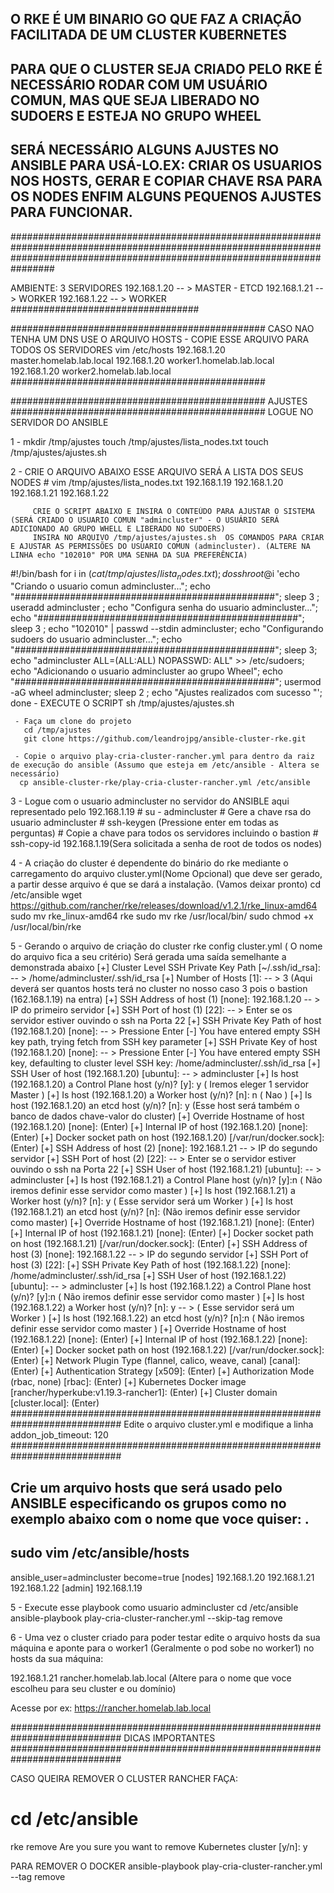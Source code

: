 


## O RKE É UM BINARIO GO QUE FAZ A CRIAÇÃO FACILITADA DE UM CLUSTER KUBERNETES																			 
## PARA QUE O CLUSTER SEJA CRIADO PELO RKE É NECESSÁRIO RODAR COM UM USUÁRIO COMUN, MAS QUE SEJA LIBERADO NO SUDOERS E ESTEJA NO GRUPO WHEEL											 
## SERÁ NECESSÁRIO ALGUNS AJUSTES NO ANSIBLE PARA USÁ-LO.EX: CRIAR OS USUARIOS NOS HOSTS, GERAR E COPIAR CHAVE RSA PARA OS NODES ENFIM ALGUNS PEQUENOS AJUSTES PARA FUNCIONAR.   
################################################################################################################################################################################

AMBIENTE: 3 SERVIDORES
192.168.1.20 -- > MASTER - ETCD
192.168.1.21 -- > WORKER
192.168.1.22 -- > WORKER
##################################

##############################################
CASO NAO TENHA UM DNS USE O ARQUIVO HOSTS - 
COPIE ESSE ARQUIVO PARA TODOS OS SERVIDORES
vim /etc/hosts
192.168.1.20 master.homelab.lab.local
192.168.1.20 worker1.homelab.lab.local
192.168.1.20 worker2.homelab.lab.local
##############################################


##############################################
             AJUSTES
##############################################
LOGUE NO SERVIDOR DO ANSIBLE 


 1 -   mkdir /tmp/ajustes
       touch /tmp/ajustes/lista_nodes.txt
	   touch /tmp/ajustes/ajustes.sh

 2 -   CRIE O ARQUIVO ABAIXO ESSE ARQUIVO SERÁ A LISTA DOS SEUS NODES
        # vim /tmp/ajustes/lista_nodes.txt
	     192.168.1.19
	     192.168.1.20
	     192.168.1.21
	     192.168.1.22
		 
		 CRIE O SCRIPT ABAIXO E INSIRA O CONTEÚDO PARA AJUSTAR O SISTEMA (SERÁ CRIADO O USUARIO COMUN "admincluster" - O USUÁRIO SERÁ ADICIONADO AO GRUPO WHELL E LIBERADO NO SUDOERS)
         INSIRA NO ARQUIVO /tmp/ajustes/ajustes.sh  OS COMANDOS PARA CRIAR E AJUSTAR AS PERMISSÕES DO USUARIO COMUN (admincluster). (ALTERE NA LINHA echo "102010" POR UMA SENHA DA SUA PREFERÊNCIA)
	   
  #!/bin/bash
  for i in $(cat /tmp/ajustes/lista_nodes.txt);do
  ssh root@$i 'echo "Criando o usuario comun admincluster...";
  echo "###############################################";
  sleep 3 ;
  useradd admincluster ;
  echo "Configura senha do usuario admincluster...";
  echo "###############################################";
  sleep 3 ;
  echo "102010" | passwd --stdin admincluster;
  echo "Configurando sudoers do usuario admincluster...";
  echo "###############################################";
  sleep 3;
  echo "admincluster ALL=(ALL:ALL) NOPASSWD: ALL" >> /etc/sudoers;
  echo "Adicionando o usuario admincluster ao grupo Wheel";
  echo "###############################################";
  usermod -aG wheel admincluster;
  sleep 2 ;
  echo "Ajustes realizados com sucesso "';
done
    - EXECUTE O SCRIPT
	 sh /tmp/ajustes/ajustes.sh

     - Faça um clone do projeto
	   cd /tmp/ajustes
	   git clone https://github.com/leandrojpg/ansible-cluster-rke.git
	   
	 - Copie o arquivo play-cria-cluster-rancher.yml para dentro da raiz de execução do ansible (Assumo que esteja em /etc/ansible - Altera se necessário)
	  cp ansible-cluster-rke/play-cria-cluster-rancher.yml /etc/ansible
	   
	  
 3 - Logue com o usuario admincluster no servidor do ANSIBLE aqui representado pelo 192.168.1.19
	 # su - admincluster
	 # Gere a chave rsa do usuario admincluster
	 # ssh-keygen (Pressione enter em todas as perguntas)
	 # Copie a chave para todos os servidores incluindo o bastion
	 # ssh-copy-id 192.168.1.19(Sera solicitada a senha de root de todos os nodes)
	 
4 - A criação do cluster é dependente do binário do rke mediante o carregamento do arquivo cluster.yml(Nome Opcional) que deve ser gerado, a partir desse arquivo é que se dará a instalação. (Vamos deixar pronto)
     cd /etc/ansible 
	 wget https://github.com/rancher/rke/releases/download/v1.2.1/rke_linux-amd64
     sudo mv rke_linux-amd64 rke
     sudo mv rke /usr/local/bin/
     sudo chmod +x /usr/local/bin/rke
	 
5 - Gerando o arquivo de criação do cluster
	rke config cluster.yml ( O nome do arquivo fica a seu critério) Será gerada uma saída semelhante a demonstrada abaixo
	[+] Cluster Level SSH Private Key Path [~/.ssh/id_rsa]: -- > /home/admincluster/.ssh/id_rsa
	[+] Number of Hosts [1]:  -- > 3 (Aqui deverá ser quantos hosts terá no cluster no nosso caso 3 pois o bastion (162.168.1.19) na entra)
	[+] SSH Address of host (1) [none]: 192.168.1.20 -- > IP do primeiro servidor
	[+] SSH Port of host (1) [22]: -- > Enter se os servidor estiver ouvindo o ssh na Porta 22
	[+] SSH Private Key Path of host (192.168.1.20) [none]: -- > Pressione Enter
	[-] You have entered empty SSH key path, trying fetch from SSH key parameter
	[+] SSH Private Key of host (192.168.1.20) [none]: -- > Pressione Enter
	[-] You have entered empty SSH key, defaulting to cluster level SSH key: /home/admincluster/.ssh/id_rsa
	[+] SSH User of host (192.168.1.20) [ubuntu]: -- > admincluster
	[+] Is host (192.168.1.20) a Control Plane host (y/n)? [y]: y ( Iremos eleger 1 servidor Master )
	[+] Is host (192.168.1.20) a Worker host (y/n)? [n]: n ( Nao )
	[+] Is host (192.168.1.20) an etcd host (y/n)? [n]: y (Esse host será também o banco de dados chave-valor do cluster)
	[+] Override Hostname of host (192.168.1.20) [none]: (Enter)
	[+] Internal IP of host (192.168.1.20) [none]: (Enter)
	[+] Docker socket path on host (192.168.1.20) [/var/run/docker.sock]: (Enter)
	[+] SSH Address of host (2) [none]: 192.168.1.21 -- > IP do segundo servidor 
	[+] SSH Port of host (2) [22]: -- > Enter se o servidor estiver ouvindo o ssh na Porta 22
	[+] SSH User of host (192.168.1.21) [ubuntu]: -- > admincluster
	[+] Is host (192.168.1.21) a Control Plane host (y/n)? [y]:n ( Não iremos definir esse servidor como master )
	[+] Is host (192.168.1.21) a Worker host (y/n)? [n]: y ( Esse servidor será um Worker )
	[+] Is host (192.168.1.21) an etcd host (y/n)? [n]: (Não iremos definir esse servidor como master)
	[+] Override Hostname of host (192.168.1.21) [none]: (Enter)
	[+] Internal IP of host (192.168.1.21) [none]: (Enter)
	[+] Docker socket path on host (192.168.1.21) [/var/run/docker.sock]: (Enter)
	[+] SSH Address of host (3) [none]: 192.168.1.22 -- >  IP do segundo servidor
	[+] SSH Port of host (3) [22]:
	[+] SSH Private Key Path of host (192.168.1.22) [none]: /home/admincluster/.ssh/id_rsa
	[+] SSH User of host (192.168.1.22) [ubuntu]: -- > admincluster
	[+] Is host (192.168.1.22) a Control Plane host (y/n)? [y]:n ( Não iremos definir esse servidor como master )
	[+] Is host (192.168.1.22) a Worker host (y/n)? [n]: y -- > ( Esse servidor será um Worker )
	[+] Is host (192.168.1.22) an etcd host (y/n)? [n]:n ( Não iremos definir esse servidor como master )
	[+] Override Hostname of host (192.168.1.22) [none]: (Enter)
	[+] Internal IP of host (192.168.1.22) [none]: (Enter)
	[+] Docker socket path on host (192.168.1.22) [/var/run/docker.sock]: (Enter)
	[+] Network Plugin Type (flannel, calico, weave, canal) [canal]: (Enter)
	[+] Authentication Strategy [x509]: (Enter)
	[+] Authorization Mode (rbac, none) [rbac]: (Enter)
	[+] Kubernetes Docker image [rancher/hyperkube:v1.19.3-rancher1]: (Enter)
	[+] Cluster domain [cluster.local]: (Enter)
	############################################################################
	Edite o arquivo cluster.yml e modifique a linha addon_job_timeout: 120
	############################################################################
	
## Crie um arquivo hosts que será usado pelo ANSIBLE especificando os grupos como no exemplo abaixo com o nome que voce quiser: .
## sudo vim /etc/ansible/hosts
ansible_user=admincluster
become=true
[nodes]
192.168.1.20
192.168.1.21
192.168.1.22
[admin]
192.168.1.19

 5 - Execute esse playbook como usuario admincluster
 cd /etc/ansible
 ansible-playbook play-cria-cluster-rancher.yml --skip-tag remove
 
 6 - Uma vez o cluster criado para poder testar edite o arquivo hosts da sua máquina e aponte para o worker1 (Geralmente o pod sobe no worker1)
 no hosts da sua máquina:
 
 192.168.1.21 rancher.homelab.lab.local (Altere para o nome que voce escolheu para seu cluster e ou domínio)
 
 Acesse por ex: https://rancher.homelab.lab.local
 
############################################################################
                    DICAS IMPORTANTES
############################################################################
 
CASO QUEIRA REMOVER O CLUSTER RANCHER FAÇA:
# cd /etc/ansible
rke remove
Are you sure you want to remove Kubernetes cluster [y/n]: y

PARA REMOVER O DOCKER
ansible-playbook play-cria-cluster-rancher.yml --tag remove

